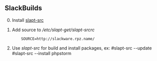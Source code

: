 SlackBuilds
------------------

0. Install [slapt-src](http://software.jaos.org/#slapt-src)
1. Add source to */etc/slapt-get/slapt-srcrc*

           SOURCE=http://slackware.rpz.name/
           
2. Use *slapt-src* for build and install packages, ex:
           #slapt-src --update
           #slapt-src --install phpstorm

